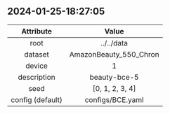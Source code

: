 
## 2024-01-25-18:27:05 


|  Attribute   |   Value   |
| :-------------: | :-----------: |
|  root  |   ../../data    |
|  dataset  |   AmazonBeauty_550_Chron    |
|  device  |   1    |
|  description  |   beauty-bce-5    |
|  seed  |   [0, 1, 2, 3, 4]    |
|  config (default)  |   configs/BCE.yaml    |
